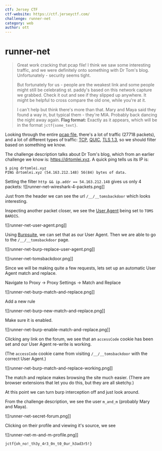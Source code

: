 ```yaml
---
ctf: Jersey CTF
ctf-website: https://ctf.jerseyctf.com/
challenge: runner-net
category: web
author: ott
---
```

# runner-net

>Great work cracking that pcap file! I think we saw some interesting traffic, and we were definitely onto something with Dr Tom's blog. Unfortunately - security seems tight.
>
>But fortunately for us - people are the weakest link and some people might still be celebrating st. paddy's based on this network capture we grabbed. Check it out and see if they slipped up anywhere. It might be helpful to cross compare the old one, while you're at it.
>
>I can't help but think there's more than that. Mary and Maya said they found a way in, but typical them - they're MIA. Probably back dancing the night away again.
>**Flag format:** Exactly as it appears, which will be in the format `jctf{some_text}`.

Looking through the entire [pcap file](https://en.wikipedia.org/wiki/Pcap), there's a lot of traffic (27718 packets), and a lot of different types of traffic: [TCP](https://en.wikipedia.org/wiki/Transmission_Control_Protocol), [QUIC](https://en.wikipedia.org/wiki/QUIC), [TLS 1.3](https://en.wikipedia.org/wiki/Transport_Layer_Security), so we should filter based on something we know.

The challenge description talks about Dr Tom's blog, which from an earlier challenge we know is: https://drtomlei.xyz. A quick ping tells us its IP is:

```
$ ping drtomlei.xyz
PING drtomlei.xyz (54.163.212.148) 56(84) bytes of data.
```

Setting the filter `http && ip.addr == 54.163.212.148` gives us only 4 packets:
![[runner-net-wireshark-4-packets.png]]

Just from the header we can see the url `/__/__tomsbackdoor` which looks interesting.

Inspecting another packet closer, we see the [User Agent](https://developer.mozilla.org/en-US/docs/Web/HTTP/Headers/User-Agent) being set to `TOMS BARDIS`.

![[runner-net-user-agent.png]]

Using [Burpsuite](https://portswigger.net/burp), we can set that as our User Agent. Then we are able to go to the `/__/__tomsbackdoor` page.

![[runner-net-burp-replace-user-agent.png]]

![[runner-net-tomsbackdoor.png]]

Since we will be making quite a few requests, lets set up an automatic User Agent match and replace.

Navigate to Proxy -> Proxy Settings -> Match and Replace

![[runner-net-burp-match-and-replace.png]]

Add a new rule

![[runner-net-burp-new-match-and-replace.png]]

Make sure it is enabled.

![[runner-net-burp-enable-match-and-replace.png]]

Clicking any link on the forum, we see that an `accessCode` cookie has been set and our User Agent re-write is working.

(The `accessCode` cookie came from visiting `/__/__tomsbackdoor` with the correct User Agent.)

![[runner-net-burp-match-and-replace-working.png]]

The match and replace makes browsing the site much easier. (There are browser extensions that let you do this, but they are all sketchy.)

At this point we can turn burp interception off and just look around.

From the challenge description, we see the user `m_and_m` (probably Mary and Maya). 

![[runner-net-secret-forum.png]]

Clicking on their profile and viewing it's source, we see

![[runner-net-m-and-m-profile.png]]
```
jctf{oh_no!_th3y_4r3_0n_t0_0ur_h3ad3r5!}
```